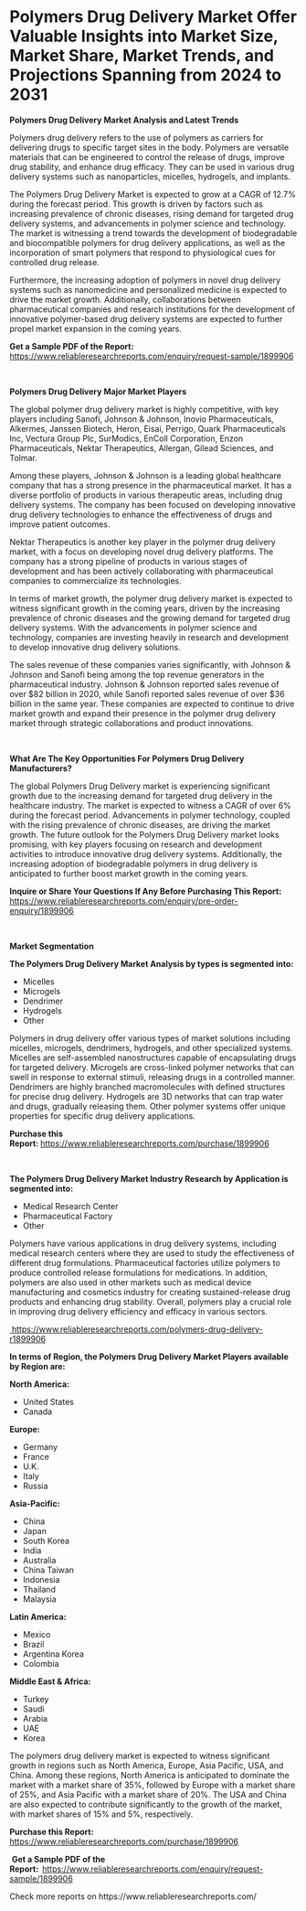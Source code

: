 <p><h1>Polymers Drug Delivery Market Offer Valuable Insights into Market Size, Market Share, Market Trends, and Projections Spanning from 2024 to 2031</h1></p><p><strong>Polymers Drug Delivery Market Analysis and Latest Trends</strong></p>
<p><p>Polymers drug delivery refers to the use of polymers as carriers for delivering drugs to specific target sites in the body. Polymers are versatile materials that can be engineered to control the release of drugs, improve drug stability, and enhance drug efficacy. They can be used in various drug delivery systems such as nanoparticles, micelles, hydrogels, and implants.</p><p>The Polymers Drug Delivery Market is expected to grow at a CAGR of 12.7% during the forecast period. This growth is driven by factors such as increasing prevalence of chronic diseases, rising demand for targeted drug delivery systems, and advancements in polymer science and technology. The market is witnessing a trend towards the development of biodegradable and biocompatible polymers for drug delivery applications, as well as the incorporation of smart polymers that respond to physiological cues for controlled drug release.</p><p>Furthermore, the increasing adoption of polymers in novel drug delivery systems such as nanomedicine and personalized medicine is expected to drive the market growth. Additionally, collaborations between pharmaceutical companies and research institutions for the development of innovative polymer-based drug delivery systems are expected to further propel market expansion in the coming years.</p></p>
<p><strong>Get a Sample PDF of the Report:&nbsp;</strong> <a href="https://www.reliableresearchreports.com/enquiry/request-sample/1899906">https://www.reliableresearchreports.com/enquiry/request-sample/1899906</a></p>
<p>&nbsp;</p>
<p><strong>Polymers Drug Delivery Major Market Players</strong></p>
<p><p>The global polymer drug delivery market is highly competitive, with key players including Sanofi, Johnson & Johnson, Inovio Pharmaceuticals, Alkermes, Janssen Biotech, Heron, Eisai, Perrigo, Quark Pharmaceuticals Inc, Vectura Group Plc, SurModics, EnColl Corporation, Enzon Pharmaceuticals, Nektar Therapeutics, Allergan, Gilead Sciences, and Tolmar.</p><p>Among these players, Johnson & Johnson is a leading global healthcare company that has a strong presence in the pharmaceutical market. It has a diverse portfolio of products in various therapeutic areas, including drug delivery systems. The company has been focused on developing innovative drug delivery technologies to enhance the effectiveness of drugs and improve patient outcomes.</p><p>Nektar Therapeutics is another key player in the polymer drug delivery market, with a focus on developing novel drug delivery platforms. The company has a strong pipeline of products in various stages of development and has been actively collaborating with pharmaceutical companies to commercialize its technologies.</p><p>In terms of market growth, the polymer drug delivery market is expected to witness significant growth in the coming years, driven by the increasing prevalence of chronic diseases and the growing demand for targeted drug delivery systems. With the advancements in polymer science and technology, companies are investing heavily in research and development to develop innovative drug delivery solutions.</p><p>The sales revenue of these companies varies significantly, with Johnson & Johnson and Sanofi being among the top revenue generators in the pharmaceutical industry. Johnson & Johnson reported sales revenue of over $82 billion in 2020, while Sanofi reported sales revenue of over $36 billion in the same year. These companies are expected to continue to drive market growth and expand their presence in the polymer drug delivery market through strategic collaborations and product innovations.</p></p>
<p>&nbsp;</p>
<p><strong>What Are The Key Opportunities For Polymers Drug Delivery Manufacturers?</strong></p>
<p><p>The global Polymers Drug Delivery market is experiencing significant growth due to the increasing demand for targeted drug delivery in the healthcare industry. The market is expected to witness a CAGR of over 6% during the forecast period. Advancements in polymer technology, coupled with the rising prevalence of chronic diseases, are driving the market growth. The future outlook for the Polymers Drug Delivery market looks promising, with key players focusing on research and development activities to introduce innovative drug delivery systems. Additionally, the increasing adoption of biodegradable polymers in drug delivery is anticipated to further boost market growth in the coming years.</p></p>
<p><strong>Inquire or Share Your Questions If Any Before Purchasing This Report:</strong> <a href="https://www.reliableresearchreports.com/enquiry/pre-order-enquiry/1899906">https://www.reliableresearchreports.com/enquiry/pre-order-enquiry/1899906</a></p>
<p>&nbsp;</p>
<p><strong>Market Segmentation</strong></p>
<p><strong>The Polymers Drug Delivery Market Analysis by types is segmented into:</strong></p>
<p><ul><li>Micelles</li><li>Microgels</li><li>Dendrimer</li><li>Hydrogels</li><li>Other</li></ul></p>
<p><p>Polymers in drug delivery offer various types of market solutions including micelles, microgels, dendrimers, hydrogels, and other specialized systems. Micelles are self-assembled nanostructures capable of encapsulating drugs for targeted delivery. Microgels are cross-linked polymer networks that can swell in response to external stimuli, releasing drugs in a controlled manner. Dendrimers are highly branched macromolecules with defined structures for precise drug delivery. Hydrogels are 3D networks that can trap water and drugs, gradually releasing them. Other polymer systems offer unique properties for specific drug delivery applications.</p></p>
<p><strong>Purchase this Report:&nbsp;</strong><a href="https://www.reliableresearchreports.com/purchase/1899906">https://www.reliableresearchreports.com/purchase/1899906</a></p>
<p>&nbsp;</p>
<p><strong>The Polymers Drug Delivery Market Industry Research by Application is segmented into:</strong></p>
<p><ul><li>Medical Research Center</li><li>Pharmaceutical Factory</li><li>Other</li></ul></p>
<p><p>Polymers have various applications in drug delivery systems, including medical research centers where they are used to study the effectiveness of different drug formulations. Pharmaceutical factories utilize polymers to produce controlled release formulations for medications. In addition, polymers are also used in other markets such as medical device manufacturing and cosmetics industry for creating sustained-release drug products and enhancing drug stability. Overall, polymers play a crucial role in improving drug delivery efficiency and efficacy in various sectors.</p></p>
<p><a href="https://www.reliableresearchreports.com/polymers-drug-delivery-r1899906">&nbsp;https://www.reliableresearchreports.com/polymers-drug-delivery-r1899906</a></p>
<p><strong>In terms of Region, the Polymers Drug Delivery Market Players available by Region are:</strong></p>
<p>
    <p> <strong> North America: </strong>
        <ul>
            <li>United States</li>
            <li>Canada</li>
        </ul>
        </p> 
    <p> <strong> Europe: </strong>
        <ul>
            <li>Germany</li>
            <li>France</li>
            <li>U.K.</li>
            <li>Italy</li>
            <li>Russia</li>
        </ul>
        </p> 
    <p> <strong> Asia-Pacific: </strong>
        <ul>
            <li>China</li>
            <li>Japan</li>
            <li>South Korea</li>
            <li>India</li>
            <li>Australia</li>
            <li>China Taiwan</li>
            <li>Indonesia</li>
            <li>Thailand</li>
            <li>Malaysia</li>
        </ul>
        </p> 
    <p> <strong> Latin America: </strong>
        <ul>
            <li>Mexico</li>
            <li>Brazil</li>
            <li>Argentina Korea</li>
            <li>Colombia</li>
        </ul>
        </p> 
    <p> <strong> Middle East & Africa: </strong>
        <ul>
            <li>Turkey</li>
            <li>Saudi</li>
            <li>Arabia</li>
            <li>UAE</li>
            <li>Korea</li>
        </ul>
    </p>
    </p>
<p><p>The polymers drug delivery market is expected to witness significant growth in regions such as North America, Europe, Asia Pacific, USA, and China. Among these regions, North America is anticipated to dominate the market with a market share of 35%, followed by Europe with a market share of 25%, and Asia Pacific with a market share of 20%. The USA and China are also expected to contribute significantly to the growth of the market, with market shares of 15% and 5%, respectively.</p></p>
<p><strong>Purchase this Report: </strong><a href="https://www.reliableresearchreports.com/purchase/1899906">https://www.reliableresearchreports.com/purchase/1899906</a></p>
<p>&nbsp;<strong>Get a Sample PDF of the Report:&nbsp;&nbsp;</strong><a href="https://www.reliableresearchreports.com/enquiry/request-sample/1899906">https://www.reliableresearchreports.com/enquiry/request-sample/1899906</a></p>
<p><strong></strong></p>
<p>Check more reports on https://www.reliableresearchreports.com/</p>